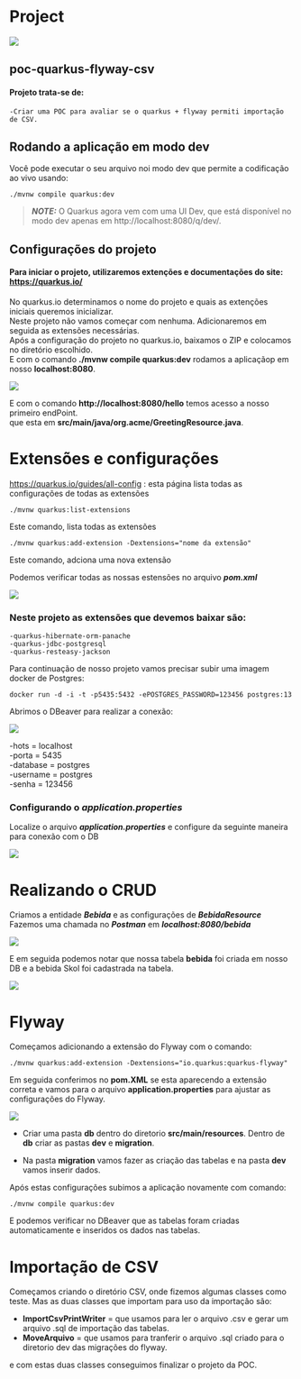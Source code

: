 # Project
![](src/img/logo.png)
## poc-quarkus-flyway-csv  

#### Projeto trata-se de:
    -Criar uma POC para avaliar se o quarkus + flyway permiti importação de CSV.

## Rodando a aplicação em modo dev

Você pode executar o seu arquivo noi modo dev que permite a codificação ao vivo usando:
```shell script
./mvnw compile quarkus:dev
```

> **_NOTE:_**  O Quarkus agora vem com uma UI Dev, que está disponível no modo dev apenas em http://localhost:8080/q/dev/.

## Configurações do projeto

#### Para iniciar o projeto, utilizaremos extenções e documentações do site: https://quarkus.io/

No quarkus.io determinamos o nome do projeto e quais as extenções iniciais queremos inicializar.  
Neste projeto não vamos começar com nenhuma. Adicionaremos em seguida as extensões necessárias.  
Após a configuração do projeto no quarkus.io, baixamos o ZIP e colocamos no diretório escolhido.  
E com o comando **./mvnw compile quarkus:dev** rodamos a aplicaçãop em nosso **localhost:8080**.  

![](src/img/img1.png)  

E com o comando **http://localhost:8080/hello** temos acesso a nosso primeiro endPoint.  
que esta em __src/main/java/org.acme/GreetingResource.java__.  

# Extensões e configurações

https://quarkus.io/guides/all-config :
    esta página lista todas as configurações de todas as extensões  


    ./mvnw quarkus:list-extensions
Este comando, lista todas as extensões  

    ./mvnw quarkus:add-extension -Dextensions="nome da extensão"    
Este comando, adciona uma nova extensão  

Podemos verificar todas as nossas estensões no arquivo ***pom.xml***  

![](src/img/pomXML.png)  

### Neste projeto as extensões que devemos baixar são:  
    
    -quarkus-hibernate-orm-panache  
    -quarkus-jdbc-postgresql  
    -quarkus-resteasy-jackson  

Para continuação de nosso projeto vamos precisar subir uma imagem docker de Postgres:  

    docker run -d -i -t -p5435:5432 -ePOSTGRES_PASSWORD=123456 postgres:13  

Abrimos o DBeaver para realizar a conexão:

![](src/img/conexaoDBeaver.png)  

-hots = localhost  
-porta = 5435  
-database = postgres  
-username = postgres  
-senha = 123456  

### Configurando o ***application.properties***  

Localize o arquivo ***application.properties*** e configure da seguinte maneira para conexão com o DB  

![](src/img/appProperties.png)  

# Realizando o CRUD  

Criamos a entidade ***Bebida*** e as configurações de ***BebidaResource***  
Fazemos uma chamada no ***Postman*** em ***localhost:8080/bebida***  

![](src/img/localhost.png)  

E em seguida podemos notar que nossa tabela **bebida** foi criada em nosso DB e a bebida Skol foi cadastrada na tabela.  

![](src/img/tabela.png)

# Flyway  

Começamos adicionando a extensão do Flyway com o comando: 

    ./mvnw quarkus:add-extension -Dextensions="io.quarkus:quarkus-flyway"

Em seguida conferimos no **pom.XML** se esta aparecendo a extensão correta e vamos para o arquivo **application.properties** para ajustar as configurações do Flyway.  

![](src/img/flywayConfig.png)

- Criar uma pasta **db** dentro do diretorio **src/main/resources**. Dentro de **db** criar as pastas **dev** e **migration**.  

- Na pasta **migration** vamos fazer as criação das tabelas e na pasta **dev** vamos inserir dados.  

Após estas configurações subimos a aplicação novamente com comando:
```shell script
./mvnw compile quarkus:dev
```
E podemos verificar no DBeaver que as tabelas foram criadas automaticamente e inseridos os dados nas tabelas.

# Importação de CSV

Começamos criando o diretório CSV, onde fizemos algumas classes como teste.
Mas as duas classes que importam para uso da importação são:

- **ImportCsvPrintWriter** = que usamos para ler o arquivo .csv e gerar um arquivo .sql de importação das tabelas.
- **MoveArquivo** = que usamos para tranferir o arquivo .sql criado para o diretorio dev das migrações do flyway. 

e com estas duas classes conseguimos finalizar o projeto da POC.